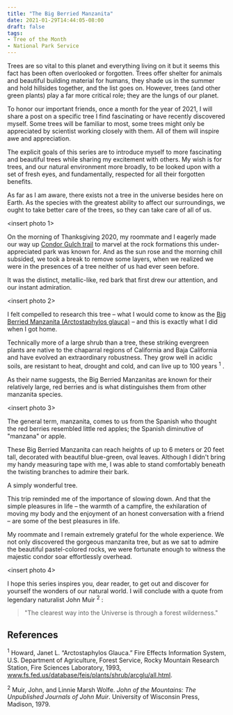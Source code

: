```yaml
---
title: "The Big Berried Manzanita"
date: 2021-01-29T14:44:05-08:00
draft: false
tags:
- Tree of the Month
- National Park Service
---
```


<insert cover photo>

Trees are so vital to this planet and everything living on it but it seems this fact has been often overlooked or forgotten. Trees offer shelter for animals and beautiful building material for humans, they shade us in the summer and hold hillsides together, and the list goes on. However, trees (and other green plants) play a far more critical role; they are the lungs of our planet.

To honor our important friends, once a month for the year of 2021, I will share a post on a specific tree I find fascinating or have recently discovered myself. Some trees will be familiar to most, some trees might only be appreciated by scientist working closely with them. All of them will inspire awe and appreciation.

The explicit goals of this series are to introduce myself to more fascinating and beautiful trees while sharing my excitement with others. My wish is for trees, and our natural environment more broadly, to be looked upon with a set of fresh eyes, and fundamentally, respected for all their forgotten benefits. 

As far as I am aware, there exists not a tree in the universe besides here on Earth. As the species with the greatest ability to affect our surroundings, we ought to take better care of the trees, so they can take care of all of us.

<insert photo 1>

On the morning of Thanksgiving 2020, my roommate and I eagerly made our way up [Condor Gulch trail][0] to marvel at the rock formations this under-appreciated park was known for. And as the sun rose and the morning chill subsided, we took a break to remove some layers, when we realized we were in the presences of a tree neither of us had ever seen before. 

It was the distinct, metallic-like, red bark that first drew our attention, and our instant admiration.

[0]: https://www.nps.gov/pinn/planyourvisit/maps.htm

<insert photo 2>

I felt compelled to research this tree – what I would come to know as the [Big Berried Manzanita (Arctostaphylos glauca)][0] – and this is exactly what I did when I got home.

Technically more of a large shrub than a tree, these striking evergreen plants are native to the chaparral regions of California and Baja California and have evolved an extraordinary robustness. They grow well in acidic soils, are resistant to heat, drought and cold, and can live up to 100 years 
<sup>1</sup>
. 

As their name suggests, the Big Berried Manzanitas are known for their relatively large, red berries and is what distinguishes them from other manzanita species. 

[0]: https://en.wikipedia.org/wiki/Arctostaphylos_glauca

<insert photo 3>

The general term, manzanita, comes to us from the Spanish who thought the red berries resembled little red apples; the Spanish diminutive of "manzana" or apple.

These Big Berried Manzanita can reach heights of up to 6 meters or 20 feet tall, decorated with beautiful blue-green, oval leaves. Although I didn't bring my handy measuring tape with me, I was able to stand comfortably beneath the twisting branches to admire their bark.

A simply wonderful tree.

This trip reminded me of the importance of slowing down. And that the simple pleasures in life – the warmth of a campfire, the exhilaration of moving my body and the enjoyment of an honest conversation with a friend – are some of the best pleasures in life. 

My roommate and I remain extremely grateful for the whole experience. We not only discovered the gorgeous manzanita tree, but as we sat to admire the beautiful pastel-colored rocks, we were fortunate enough to witness the majestic condor soar effortlessly overhead.

<insert photo 4>

I hope this series inspires you, dear reader, to get out and discover for yourself the wonders of our natural world. I will conclude with a quote from legendary naturalist John Muir
<sup>2</sup>
:
> "The clearest way into the Universe is through a forest wilderness."

## References

<sup>1</sup>
Howard, Janet L. “Arctostaphylos Glauca.” Fire Effects Information System, U.S. Department of Agriculture, Forest Service, Rocky Mountain Research Station, Fire Sciences Laboratory, 1993, www.fs.fed.us/database/feis/plants/shrub/arcglu/all.html. 

[0]: https://www.fs.fed.us/database/feis/plants/shrub/arcglu/all.html

<sup>2</sup>
Muir, John, and Linnie Marsh Wolfe. *John of the Mountains: The Unpublished Journals of John Muir*. University of Wisconsin Press, Madison, 1979. 
